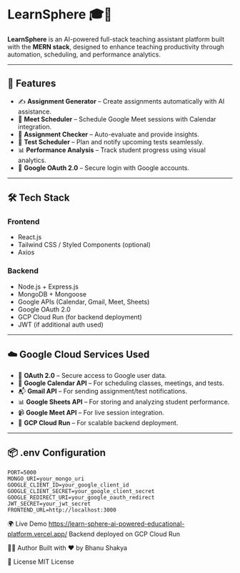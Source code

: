
# LearnSphere 🎓🤖

**LearnSphere** is an AI-powered full-stack teaching assistant platform built with the **MERN stack**, designed to enhance teaching productivity through automation, scheduling, and performance analytics.

---

## 🚀 Features

- ✍️ **Assignment Generator** – Create assignments automatically with AI assistance.
- 📅 **Meet Scheduler** – Schedule Google Meet sessions with Calendar integration.
- 📧 **Assignment Checker** – Auto-evaluate and provide insights.
- 🧪 **Test Scheduler** – Plan and notify upcoming tests seamlessly.
- 📊 **Performance Analysis** – Track student progress using visual analytics.
- 🔐 **Google OAuth 2.0** – Secure login with Google accounts.

---

## 🛠️ Tech Stack

### Frontend
- React.js
- Tailwind CSS / Styled Components (optional)
- Axios

### Backend
- Node.js + Express.js
- MongoDB + Mongoose
- Google APIs (Calendar, Gmail, Meet, Sheets)
- Google OAuth 2.0
- GCP Cloud Run (for backend deployment)
- JWT (if additional auth used)

---

## ☁️ Google Cloud Services Used

- 🔑 **OAuth 2.0** – Secure access to Google user data.
- 📅 **Google Calendar API** – For scheduling classes, meetings, and tests.
- 📬 **Gmail API** – For sending assignment/test notifications.
- 📊 **Google Sheets API** – For storing and analyzing student performance.
- 📹 **Google Meet API** – For live session integration.
- 🚀 **GCP Cloud Run** – For scalable backend deployment.

---


## 📦 .env Configuration

```env
PORT=5000
MONGO_URI=your_mongo_uri
GOOGLE_CLIENT_ID=your_google_client_id
GOOGLE_CLIENT_SECRET=your_google_client_secret
GOOGLE_REDIRECT_URI=your_google_oauth_redirect
JWT_SECRET=your_jwt_secret
FRONTEND_URL=http://localhost:3000

```


🌍 Live Demo
https://learn-sphere-ai-powered-educational-platform.vercel.app/ 
Backend deployed on GCP Cloud Run

🧑‍💻 Author
Built with ❤️ by Bhanu Shakya

📄 License
MIT License
